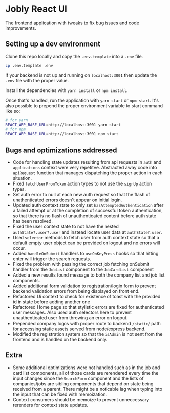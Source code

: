 # Jobly React UI 

The frontend application with tweaks to fix bug issues and code improvements.

## Setting up a dev environment

Clone this repo locally and copy the `.env.template` into a `.env` file.

```bash
cp .env.template .env
```

If your backend is not up and running on `localhost:3001` then update the `.env` file with the proper value.

Install the dependencies with `yarn install` or `npm install`.

Once that's handled, run the application with `yarn start` or `npm start`. It's also possible to prepend the proper environment variable to start command like so:

```bash
# for yarn
REACT_APP_BASE_URL=http://localhost:3001 yarn start
# for npm
REACT_APP_BASE_URL=http://localhost:3001 npm start
```

## Bugs and optimizations addressed

+ Code for handling state updates resulting from api requests in `auth` and `applications` context were very repetitve. Abstracted away code into `apiRequest` function that manages dispatching the proper action in each situation.
+ Fixed `fetchUserFromToken` action types to not use the `signUp` action types.
+ Set auth error to null at each new auth request so that the flash of unathenticated errors doesn't appear on initial login.
+ Updated auth context state to only set `hasAttemptedAuthentication` after a failed attempt or at the completion of successful token authentication, so that there is no flash of unauthenticated content before auth state has been resolved.
+ Fixed the user context state to not have the nested `authState?.user?.user` and instead locate user data at `authState?.user`.
+ Used `selector` methods to fetch user from auth context state so that a default empty user object can be provided on logout and no errors will occur.
+ Added `handleOnSubmit` handlers to `useOnKeyPress` hooks so that hitting enter will trigger the search requests.
+ Fixed the problem with passing the correct job fetching onSubmit handler from the `JobList` component to the `JobCardList` component
+ Added a new results found message to both the company list and job list components.
+ Added additional form validation to registration/login form to prevent backend validation errors from being displayed on front end.
+ Refactored Ui context to check for existence of toast with the provided id in state before adding another one
+ Refactored Home page so that stylistic errors are fixed for authenticated user messages. Also used auth selectors here to prevent unauthenticated user from throwing an error on logout.
+ Prepended company logos with proper route to backend `/static/` path for accessing static assets served from node/express backend.
+ Modified the registration system so that the `isAdmin` is not sent from the frontend and is handled on the backend only.

## Extra

+ Some additional optimizations were not handled such as in the job and card list components, all of those cards are rerendered every time the input changes since the `SearchForm` component and the lists of companies/jobs are sibling components that depend on state being received from a parent. There might be a noticable lag when typing into the input that can be fixed with memoization.
+ Context consumers should be memoize to prevent unneccessary rerenders for context state updates.